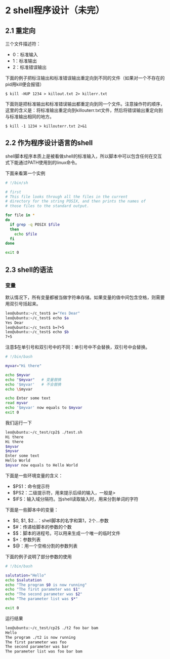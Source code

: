 # 2 shell程序设计（未完）

## 2.1 重定向

三个文件描述符：

- 0：标准输入
- 1：标准输出
- 2：标准错误输出

下面的例子把标注输出和标准错误输出重定向到不同的文件（如果对一个不存在的pid用kill便会报错）

```
$ kill -HUP 1234 > killout.txt 2> killerr.txt
```

下面则是把标准输出和标准错误输出都重定向到同一个文件。注意操作符的顺序，这里的含义是：将标准输出重定向到killouterr.txt文件，然后将错误输出重定向到与标准输出相同的地方。

```
$ kill -1 1234 > killouterr.txt 2>&1
```

## 2.2 作为程序设计语言的shell

shell脚本程序本质上是被看做shell的标准输入，所以脚本中可以包含任何在交互式下能通过PATH使用到的linux命令。

下面来看第一个实例

```bash
# !/bin/sh

# first
# This file looks through all the files in the current
# directory for the string POSIX, and then prints the names of
# those files to the standard output.

for file in *
do
  if grep -q POSIX $file
  then
    echo $file
  fi
done

exit 0
```

## 2.3 shell的语法

### 变量

默认情况下，所有变量都被当做字符串存储。如果变量的值中间包含空格，则需要用双引号括起来。

```bash
leo@ubuntu:~/c_test$ a="Yes Dear"
leo@ubuntu:~/c_test$ echo $a
Yes Dear
leo@ubuntu:~/c_test$ b=7+5
leo@ubuntu:~/c_test$ echo $b
7+5
```

注意$在单引号和双引号中的不同：单引号中不会替换，双引号中会替换。

```bash
# !/bin/bash

myvar="Hi there"

echo $myvar
echo "$myvar"   # 变量替换
echo '$myvar'   # 不会替换
echo \$myvar

echo Enter some text
read myvar
echo '$myvar' now equals to $myvar
exit 0
```

我们运行一下

```bash
leo@ubuntu:~/c_test/cp2$ ./test.sh 
Hi there
Hi there
$myvar
$myvar
Enter some text
Hello World
$myvar now equals to Hello World
```

下面是一些环境变量的含义：

- $PS1：命令提示符
- $PS2：二级提示符，用来提示后续的输入，一般是>
- $IFS：输入域分隔符。当shell读取输入时，用来分割单词的字符

下面是一些脚本中的变量：

- \$0, \$1, $2...：shell脚本的名字和第1，2个...参数
- $#：传递给脚本的参数的个数
- $$：脚本的进程号。可以用来生成一个唯一的临时文件
- $*：参数列表
- $@：用一个空格分割的参数列表

下面的例子说明了部分参数的使用

```bash
# !/bin/bash

salutation="Hello"
echo $salutation
echo "The program $0 is now running"
echo "The first parameter was $1"
echo "The second parameter was $2"
echo "The parameter list was $*"

exit 0
```

运行结果

```bash
leo@ubuntu:~/c_test/cp2$ ./t2 foo bar bam
Hello
The program ./t2 is now running
The first parameter was foo
The second parameter was bar
The parameter list was foo bar bam
```
